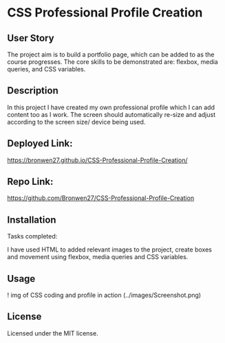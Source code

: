 # CSS Professional Profile Creation 

## User Story

The project aim is to build a portfolio page, which can be added to as the course progresses. The core skills to be demonstrated are: flexbox, media queries, and CSS variables.

## Description

In this project I have created my own professional profile which I can add content too as I work. The screen should automatically re-size and adjust according to the screen size/ device being used. 

## Deployed Link:
https://bronwen27.github.io/CSS-Professional-Profile-Creation/

## Repo Link:
https://github.com/Bronwen27/CSS-Professional-Profile-Creation

## Installation
Tasks completed:

I have used HTML to added relevant images to the project, create boxes and movement using flexbox, media queries and CSS variables. 

## Usage
! img of CSS coding and profile in action (../images/Screenshot.png)

## License

Licensed under the MIT license.
